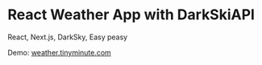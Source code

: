 # React Weather App with DarkSkiAPI
React, Next.js, DarkSky, Easy peasy

Demo: [weather.tinyminute.com](https://weather.tinyminute.com/)
